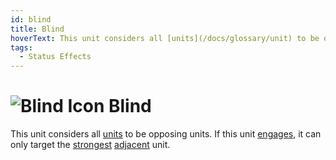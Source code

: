 ```yaml
---
id: blind
title: Blind
hoverText: This unit considers all [units](/docs/glossary/unit) to be opposing units. If this unit [engages](/docs/battles/adventurer-turn/engage), it can only target the [strongest](/docs/glossary/strongest) [adjacent](/docs/glossary/adjacent) unit.
tags:
  - Status Effects
---
```


# <img src="/icons/blind.svg" alt="Blind Icon" /> Blind

This unit considers all [units](/docs/glossary/unit) to be opposing units. If this unit [engages](/docs/battles/adventurer-turn/engage), it can only target the [strongest](/docs/glossary/strongest) [adjacent](/docs/glossary/adjacent) unit.
